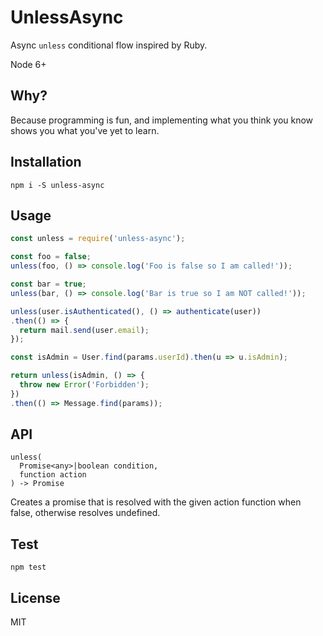 # UnlessAsync

Async `unless` conditional flow inspired by Ruby.

Node 6+

## Why?

Because programming is fun, and implementing what you think you know shows you what you've yet to learn.

## Installation

`npm i -S unless-async`

## Usage

```js
const unless = require('unless-async');

const foo = false;
unless(foo, () => console.log('Foo is false so I am called!'));

const bar = true;
unless(bar, () => console.log('Bar is true so I am NOT called!'));

unless(user.isAuthenticated(), () => authenticate(user))
.then(() => {
  return mail.send(user.email);
});

const isAdmin = User.find(params.userId).then(u => u.isAdmin);

return unless(isAdmin, () => {
  throw new Error('Forbidden');
})
.then(() => Message.find(params));
```

## API
```
unless(
  Promise<any>|boolean condition,
  function action
) -> Promise
```
Creates a promise that is resolved with the given action function when false, otherwise resolves undefined.

## Test
`npm test`

## License
MIT
